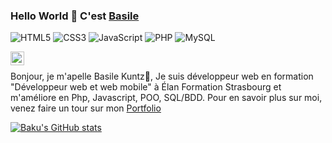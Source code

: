### Hello World 👋 C'est [Basile](https://www.portfolio.basilek.ovh)

![HTML5](https://img.shields.io/badge/HTML5-informational)
![CSS3](https://img.shields.io/badge/CSS3-important)
![JavaScript](https://img.shields.io/badge/JavaScript-yellow)
![PHP](https://img.shields.io/badge/PHP-lightgrey)
![MySQL](https://img.shields.io/badge/MySQL-ff69b4)


<a href="https://fr.linkedin.com/in/basile-kuntz-644baa1a1">
<img align="left" color:"white" alt="Saket Prag" width="22px" src="https://cdn.jsdelivr.net/npm/simple-icons@v3/icons/linkedin.svg" />
</a>

<br/>

Bonjour, je m'apelle Basile Kuntz🙌, 
Je suis développeur web en formation "Développeur web et web mobile" à Élan Formation Strasbourg et m'améliore en Php, Javascript, POO, SQL/BDD.
Pour en savoir plus sur moi, venez faire un tour sur mon [Portfolio](https://www.portfolio.basilek.ovh)

[![Baku's GitHub stats](https://github-readme-stats.vercel.app/api?username=baku67)](https://github.com/baku67/github-readme-stats)



